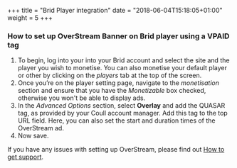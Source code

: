 +++
title = "Brid Player integration"
date = "2018-06-04T15:18:05+01:00"
weight = 5
+++

### How to set up OverStream Banner on Brid player using a VPAID tag

1. To begin, log into your into your Brid account and select the site and the player you wish to monetise.
You can also monetise your default player or other by clicking on the *players* tab at the
top of the screen.
2. ​Once you’re on the player setting page, navigate to the *monetisation* section and ensure that
you have the *Monetizable* box checked, otherwise you won't be able to display ads.
3. ​In the *Advanced Options* section, select **Overlay** and add the QUASAR tag, as provided by
your Coull account manager. Add this tag to the top URL field.
Here, you can also set the start and duration times of the OverStream ad.
4. ​Now save.

If you have any issues with setting up OverStream, please find out [How to get support](/demand/how-to-get-support/).
